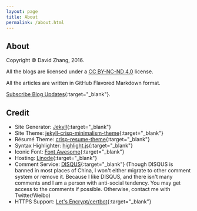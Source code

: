 ```yaml
---
layout: page
title: About
permalink: /about.html
---
```


## About

Copyright &copy; David Zhang, 2016.

All the blogs are licensed under a [CC BY-NC-ND 4.0](http://creativecommons.org/licenses/by-nc-nd/4.0/) license.

All the articles are written in GitHub Flavored Markdown format.

[Subscribe Blog Updates](/feed.xml){:target="_blank"}.

## Credit

* Site Generator: [Jekyll](https://jekyllrb.com){:target="_blank"}
* Site Theme: [jekyll-crisp-minimalism-theme](https://github.com/crispgm/jekyll-crisp-minimalism-theme){:target="_blank"}
* Résumé Theme: [crisp-resume-theme](https://github.com/crispgm/resume){:target="_blank"}
* Syntax Highlighter: [highlight.js](https://highlightjs.org/){:target="_blank"}
* Iconic Font: [Font Awesome](http://fontawesome.io/){:target="_blank"}
* Hosting: [Linode](https://www.linode.com/?r=b94042abe57498d29cfde051fdf66d94b88d9d6b){:target="_blank"}
* Comment Service: [DISQUS](https://disqus.com/){:target="_blank"} (Though DISQUS is banned in most places of China, I won't either migrate to other comment system or remove it. Because I like DISQUS, and there isn't many comments and I am a person with anti-social tendency. You may get access to the comments if possible. Otherwise, contact me with Twitter/Weibo)
* HTTPS Support: [Let's Encrypt/certbot](https://letsencrypt.org/){:target="_blank"}
